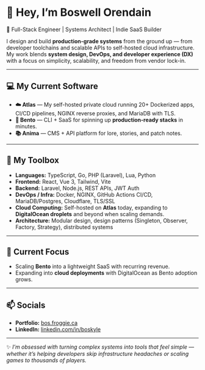 # 👋 Hey, I’m Boswell Orendain  

🚀 Full-Stack Engineer | Systems Architect | Indie SaaS Builder  

I design and build **production-grade systems** from the ground up — from developer toolchains and scalable APIs to self-hosted cloud infrastructure. My work blends **system design, DevOps, and developer experience (DX)** with a focus on simplicity, scalability, and freedom from vendor lock-in.  

---

## 💻 My Current Software
- **☁️ Atlas** — My self-hosted private cloud running 20+ Dockerized apps, CI/CD pipelines, NGINX reverse proxies, and MariaDB with TLS.  
- **🍱 Bento** — CLI + SaaS for spinning up **production-ready stacks** in minutes.  
- **📚 Anima** — CMS + API platform for lore, stories, and patch notes.  


---

## 🔧 My Toolbox
- **Languages:** TypeScript, Go, PHP (Laravel), Lua, Python  
- **Frontend:** React, Vue 3, Tailwind, Vite  
- **Backend:** Laravel, Node.js, REST APIs, JWT Auth  
- **DevOps / Infra:** Docker, NGINX, GitHub Actions CI/CD, MariaDB/Postgres, Cloudflare, TLS/SSL  
- **Cloud Computing:** Self-hosted on **Atlas** today, expanding to **DigitalOcean droplets** and beyond when scaling demands.  
- **Architecture:** Modular design, design patterns (Singleton, Observer, Factory, Strategy), distributed systems  

---

## 🌱 Current Focus
- Scaling **Bento** into a lightweight SaaS with recurring revenue.   
- Expanding into **cloud deployments** with DigitalOcean as Bento adoption grows.  

---

## 📫 Socials
- **Portfolio:** [bos.froggie.ca](https://bos.froggie.ca)  
- **LinkedIn:** [linkedin.com/in/boskyle](https://linkedin.com/in/boskyle)  

---

✨ *I’m obsessed with turning complex systems into tools that feel simple — whether it’s helping developers skip infrastructure headaches or scaling games to thousands of players.*  
